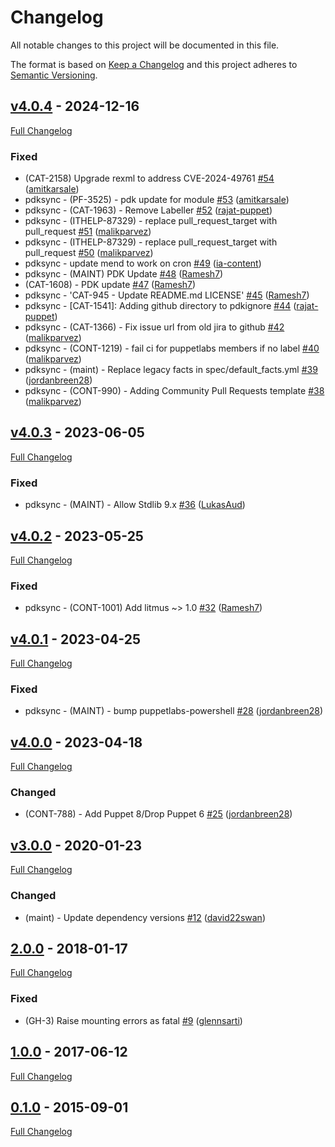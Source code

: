 <!-- markdownlint-disable MD024 -->
# Changelog

All notable changes to this project will be documented in this file.

The format is based on [Keep a Changelog](http://keepachangelog.com/en/1.0.0/) and this project adheres to [Semantic Versioning](http://semver.org).

## [v4.0.4](https://github.com/puppetlabs/puppetlabs-mount_iso/tree/v4.0.4) - 2024-12-16

[Full Changelog](https://github.com/puppetlabs/puppetlabs-mount_iso/compare/v4.0.3...v4.0.4)

### Fixed

- (CAT-2158) Upgrade rexml to address CVE-2024-49761 [#54](https://github.com/puppetlabs/puppetlabs-mount_iso/pull/54) ([amitkarsale](https://github.com/amitkarsale))
- pdksync - (PF-3525) - pdk update for module [#53](https://github.com/puppetlabs/puppetlabs-mount_iso/pull/53) ([amitkarsale](https://github.com/amitkarsale))
- pdksync - (CAT-1963) - Remove Labeller [#52](https://github.com/puppetlabs/puppetlabs-mount_iso/pull/52) ([rajat-puppet](https://github.com/rajat-puppet))
- pdksync - (ITHELP-87329) - replace pull_request_target with pull_request [#51](https://github.com/puppetlabs/puppetlabs-mount_iso/pull/51) ([malikparvez](https://github.com/malikparvez))
- pdksync - (ITHELP-87329) - replace pull_request_target with pull_request [#50](https://github.com/puppetlabs/puppetlabs-mount_iso/pull/50) ([malikparvez](https://github.com/malikparvez))
- pdksync - update mend to work on cron [#49](https://github.com/puppetlabs/puppetlabs-mount_iso/pull/49) ([ia-content](https://github.com/ia-content))
- pdksync - (MAINT) PDK Update [#48](https://github.com/puppetlabs/puppetlabs-mount_iso/pull/48) ([Ramesh7](https://github.com/Ramesh7))
- (CAT-1608) - PDK update [#47](https://github.com/puppetlabs/puppetlabs-mount_iso/pull/47) ([Ramesh7](https://github.com/Ramesh7))
- pdksync - 'CAT-945 - Update README.md LICENSE' [#45](https://github.com/puppetlabs/puppetlabs-mount_iso/pull/45) ([Ramesh7](https://github.com/Ramesh7))
- pdksync - [CAT-1541]: Adding github directory to pdkignore [#44](https://github.com/puppetlabs/puppetlabs-mount_iso/pull/44) ([rajat-puppet](https://github.com/rajat-puppet))
- pdksync - (CAT-1366) - Fix issue url from old jira to github [#42](https://github.com/puppetlabs/puppetlabs-mount_iso/pull/42) ([malikparvez](https://github.com/malikparvez))
- pdksync - (CONT-1219) - fail ci for puppetlabs members if no label [#40](https://github.com/puppetlabs/puppetlabs-mount_iso/pull/40) ([malikparvez](https://github.com/malikparvez))
- pdksync - (maint) - Replace legacy facts in spec/default_facts.yml [#39](https://github.com/puppetlabs/puppetlabs-mount_iso/pull/39) ([jordanbreen28](https://github.com/jordanbreen28))
- pdksync - (CONT-990) - Adding Community Pull Requests template [#38](https://github.com/puppetlabs/puppetlabs-mount_iso/pull/38) ([malikparvez](https://github.com/malikparvez))

## [v4.0.3](https://github.com/puppetlabs/puppetlabs-mount_iso/tree/v4.0.3) - 2023-06-05

[Full Changelog](https://github.com/puppetlabs/puppetlabs-mount_iso/compare/v4.0.2...v4.0.3)

### Fixed

- pdksync - (MAINT) - Allow Stdlib 9.x [#36](https://github.com/puppetlabs/puppetlabs-mount_iso/pull/36) ([LukasAud](https://github.com/LukasAud))

## [v4.0.2](https://github.com/puppetlabs/puppetlabs-mount_iso/tree/v4.0.2) - 2023-05-25

[Full Changelog](https://github.com/puppetlabs/puppetlabs-mount_iso/compare/v4.0.1...v4.0.2)

### Fixed

- pdksync - (CONT-1001) Add litmus ~> 1.0 [#32](https://github.com/puppetlabs/puppetlabs-mount_iso/pull/32) ([Ramesh7](https://github.com/Ramesh7))

## [v4.0.1](https://github.com/puppetlabs/puppetlabs-mount_iso/tree/v4.0.1) - 2023-04-25

[Full Changelog](https://github.com/puppetlabs/puppetlabs-mount_iso/compare/v4.0.0...v4.0.1)

### Fixed

- pdksync - (MAINT) - bump puppetlabs-powershell [#28](https://github.com/puppetlabs/puppetlabs-mount_iso/pull/28) ([jordanbreen28](https://github.com/jordanbreen28))

## [v4.0.0](https://github.com/puppetlabs/puppetlabs-mount_iso/tree/v4.0.0) - 2023-04-18

[Full Changelog](https://github.com/puppetlabs/puppetlabs-mount_iso/compare/v3.0.0...v4.0.0)

### Changed

- (CONT-788) - Add Puppet 8/Drop Puppet 6 [#25](https://github.com/puppetlabs/puppetlabs-mount_iso/pull/25) ([jordanbreen28](https://github.com/jordanbreen28))

## [v3.0.0](https://github.com/puppetlabs/puppetlabs-mount_iso/tree/v3.0.0) - 2020-01-23

[Full Changelog](https://github.com/puppetlabs/puppetlabs-mount_iso/compare/2.0.0...v3.0.0)

### Changed

- (maint) - Update dependency versions [#12](https://github.com/puppetlabs/puppetlabs-mount_iso/pull/12) ([david22swan](https://github.com/david22swan))

## [2.0.0](https://github.com/puppetlabs/puppetlabs-mount_iso/tree/2.0.0) - 2018-01-17

[Full Changelog](https://github.com/puppetlabs/puppetlabs-mount_iso/compare/1.0.0...2.0.0)

### Fixed

- (GH-3) Raise mounting errors as fatal  [#9](https://github.com/puppetlabs/puppetlabs-mount_iso/pull/9) ([glennsarti](https://github.com/glennsarti))

## [1.0.0](https://github.com/puppetlabs/puppetlabs-mount_iso/tree/1.0.0) - 2017-06-12

[Full Changelog](https://github.com/puppetlabs/puppetlabs-mount_iso/compare/0.1.0...1.0.0)

## [0.1.0](https://github.com/puppetlabs/puppetlabs-mount_iso/tree/0.1.0) - 2015-09-01

[Full Changelog](https://github.com/puppetlabs/puppetlabs-mount_iso/compare/7213a727daa5bce87101681f81830940ad4edd87...0.1.0)
